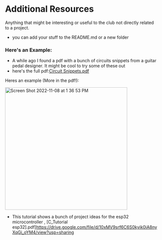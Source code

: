 # Additional Resources

Anything that might be interesting or useful to the club not directly related to a project.
- you can add your stuff to the README.md or a new folder


### Here's an Example:
- A while ago I found a pdf with a bunch of circuits snippets from a guitar pedal designer. It might be cool to try some of these out
- here's the full pdf:[Circuit Snippets.pdf](https://github.com/Lakehead-Georgian-Electronics-Club/Cool-Stuff/files/9964151/Circuit.Snippets.pdf)

Heres an example (More in the pdf!):

<img width="400" alt="Screen Shot 2022-11-08 at 1 36 53 PM" src="https://user-images.githubusercontent.com/73149111/200647665-75d2d61f-2807-4eea-bad1-8b5c95e65990.png">

- This tutorial shows a bunch of project ideas for the esp32 microcontroller , [C_Tutorial esp32].pdf]https://drive.google.com/file/d/10xMV9srf6C6S0kyik0iA8nyXqGi_oYM4/view?usp=sharing
